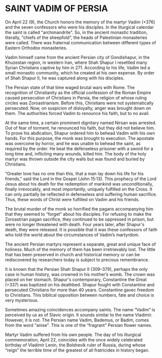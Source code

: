 # SAINT VADIM OF PERSIA

On April 22 (9), the Church honors the memory of the martyr Vadim (+376) and the seven confessors who were his disciples. In the liturgical calendar the saint is called "archimandrite". So, in the ancient monastic tradition, literally, “chiefs of the sheepfold”, the heads of Palestinian monasteries were called. There was fraternal communication between different types of Eastern Orthodox monasteries.

Vadim himself came from the ancient Persian city of Gondishapur, in the Khuzestan region, in western Iran, where Shah Shapur I resettled many Syrian Christians captive by him in 271. According to his life, Vadim led a small monastic community, which he created at his own expense. By order of Shah Shapur II, he was captured along with his disciples.

The Persian state of that time waged brutal wars with Rome. The recognition of Christianity as the official confession of the Roman Empire caused persecution of Christians in Persia, the religion of whose ruling circles was Zoroastrianism. Before this, Christians were not systematically persecuted. Now, on suspicion of disloyalty, anger was brought down on them. The authorities forced Vadim to renounce his faith, but to no avail.

At the same time, a certain prominent dignitary named Nirsan was arrested. Out of fear of torment, he renounced his faith, but they did not believe him. To prove his abdication, Shapur ordered him to behead Vadim with his own hands. For this purpose, the monk was brought to execution. The apostate was overcome by horror, and he was unable to behead the saint, as required by the order. He beat the defenseless prisoner with a sword for a long time and, inflicting many wounds, killed him. The body of the holy martyr was thrown outside the city walls but was found and buried by Christians.

“Greater love has no one than this, that a man lay down his life for his friends,” said the Lord in the Gospel (John 15:13). This prophecy of the Lord Jesus about his death for the redemption of mankind was unconditionally, finally irrevocably, and most importantly, uniquely fulfilled on the Cross. It can only partially be reflected in defenseless and suffering human sacrifice. Thus, these words of Christ were fulfilled on Vadim and his friends.

The brutal murder of the monk so horrified the pagans accompanying him that they seemed to “forget” about his disciples. For refusing to make the Zoroastrian pagan sacrifice, they continued to be oppressed in prison, but were no longer threatened with death. Four years later, after Shapur's death, they were released. It is possible that it was these confessors of faith who told the world about the circumstances of Vadim’s martyrdom.

The ancient Persian martyrs represent a separate, great and unique face of holiness. Much of the memory of them has been irretrievably lost. The little that has been preserved in church and historical memory or can be rediscovered by researchers today is subject to precious remembrance.

It is known that the Persian Shah Shapur II (309–379), perhaps the only case in human history, was crowned in his mother’s womb. The crown was placed on her stomach. Shapur's contemporary, Constantine the Great (+337) was baptized on his deathbed. Shapur fought with Constantine and persecuted Christians for more than 40 years. Constantine gaveс freedom to Christians. This biblical opposition between numbers, fate and choice is very mysterious.

Sometimes amazing coincidences accompany saints. The name “Vadim” is perceived by us as of Slavic origin. It sounds similar to the name Vladimir. However, it is not. The Persian name Vadim, Bademus, or Badim, comes from the word "anise". This is one of the “fragrant” Persian flower names.

Martyr Vadim suffered from his own people. The day of his liturgical commemoration, April 22, coincides with the once widely celebrated birthday of Vladimir Lenin, the Bolshevik ruler of Russia, during whose “reign” the terrible time of the greatest of all fratricides in history began.

